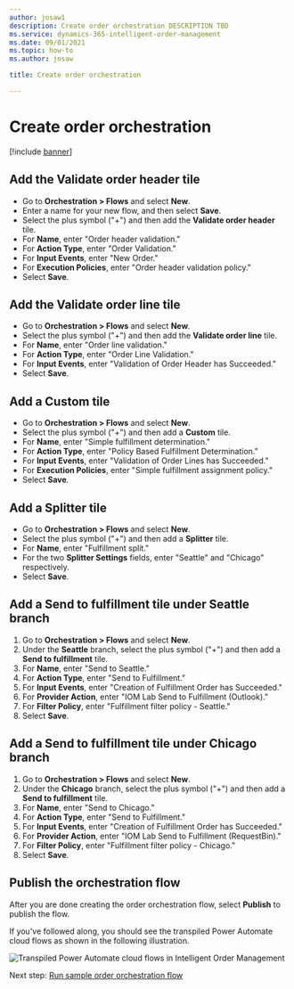 ```yaml
---
author: josaw1
description: Create order orchestration DESCRIPTION TBD
ms.service: dynamics-365-intelligent-order-management
ms.date: 09/01/2021
ms.topic: how-to
ms.author: josaw

title: Create order orchestration

---
```


# Create order orchestration

[!include [banner](includes/banner.md)]

## Add the Validate order header tile

-	Go to **Orchestration \> Flows** and select **New**.
-	Enter a name for your new flow, and then select **Save**.
-	Select the plus symbol ("+") and then add the **Validate order header** tile.
-	For **Name**, enter "Order header validation."
-	For **Action Type**, enter "Order Validation."
-	For **Input Events**, enter "New Order."
-	For **Execution Policies**, enter "Order header validation policy."
-	Select **Save**.

## Add the Validate order line tile

-	Go to **Orchestration \> Flows** and select **New**.
-	Select the plus symbol ("+") and then add the **Validate order line** tile.
-	For **Name**, enter "Order line validation."
- For **Action Type**, enter "Order Line Validation."
-	For **Input Events**, enter "Validation of Order Header has Succeeded."
-	Select **Save**.

## Add a Custom tile

-	Go to **Orchestration \> Flows** and select **New**.
-	Select the plus symbol ("+") and then add a **Custom** tile.
-	For **Name**, enter "Simple fulfillment determination."
- For **Action Type**, enter "Policy Based Fulfillment Determination."
-	For **Input Events**, enter "Validation of Order Lines has Succeeded."
- For **Execution Policies**, enter "Simple fulfillment assignment policy."
- Select **Save**.

## Add a Splitter tile

-	Go to **Orchestration \> Flows** and select **New**.
-	Select the plus symbol ("+") and then add a **Splitter** tile.
-	For **Name**, enter "Fulfillment split."
- For the two **Splitter Settings** fields, enter "Seattle" and "Chicago" respectively.
- Select **Save**.

## Add a Send to fulfillment tile under Seattle branch

1. Go to **Orchestration \> Flows** and select **New**.
1. Under the **Seattle** branch, select the plus symbol ("+") and then add a **Send to fulfillment** tile.
1. For **Name**, enter "Send to Seattle."
1. For **Action Type**, enter "Send to Fulfillment."
1. For **Input Events**, enter "Creation of Fulfillment Order has Succeeded."
1. For **Provider Action**, enter "IOM Lab Send to Fulfillment (Outlook)."
1. For **Filter Policy**, enter "Fulfillment filter policy - Seattle."
1. Select **Save**.



## Add a Send to fulfillment tile under Chicago branch

1. Go to **Orchestration \> Flows** and select **New**.
1. Under the **Chicago** branch, select the plus symbol ("+") and then add a **Send to fulfillment** tile.
1. For **Name**, enter "Send to Chicago."
1. For **Action Type**, enter "Send to Fulfillment."
1. For **Input Events**, enter "Creation of Fulfillment Order has Succeeded."
1. For **Provider Action**, enter "IOM Lab Send to Fulfillment (RequestBin)."
1. For **Filter Policy**, enter "Fulfillment filter policy - Chicago."
1. Select **Save**.

## Publish the orchestration flow

After you are done creating the order orchestration flow, select **Publish** to publish the flow. 

If you've followed along, you should see the transpiled Power Automate cloud flows as shown in the following illustration.

![Transpiled Power Automate cloud flows in Intelligent Order Management](./media/power-automate-cloud-flows.PNG)

Next step: [Run sample order orchestration flow](lab-run-sample-order-orch-flow.md)
